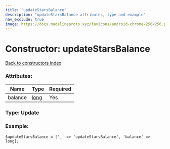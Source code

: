 ```yaml
---
title: "updateStarsBalance"
description: "updateStarsBalance attributes, type and example"
nav_exclude: true
image: https://docs.madelineproto.xyz/favicons/android-chrome-256x256.png
---
```

# Constructor: updateStarsBalance  
[Back to constructors index](/API_docs/constructors/index.html)



### Attributes:

| Name     |    Type       | Required |
|----------|---------------|----------|
|balance|[long](/API_docs/types/long.html) | Yes|



### Type: [Update](/API_docs/types/Update.html)


### Example:

```
$updateStarsBalance = ['_' => 'updateStarsBalance', 'balance' => long];
```  

